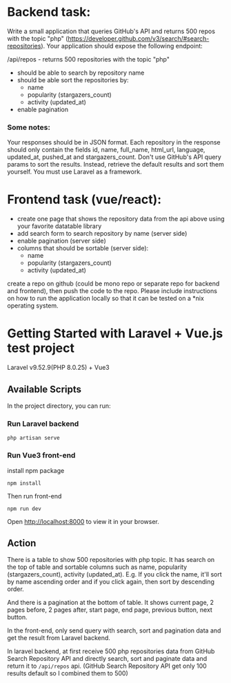 # Backend task:
Write a small application that queries GitHub's API and returns 500 repos with the topic "php" (https://developer.github.com/v3/search/#search-repositories). Your application should expose the following endpoint:

/api/repos - returns 500 repositories with the topic "php"
- should be able to search by repository name
- should be able sort the repositories by:
    - name
    - popularity (stargazers_count)
    - activity (updated_at)
- enable pagination

### Some notes:
Your responses should be in JSON format. Each repository in the response should only contain the fields id, name, full_name, html_url, language, updated_at, pushed_at and stargazers_count.
Don't use GitHub's API query params to sort the results. Instead, retrieve the default results and sort them yourself.
You must use Laravel as a framework.


# Frontend task (vue/react):
- create one page that shows the repository data from the api above using your favorite datatable library
- add search form to search repository by name (server side)
- enable pagination (server side)
- columns that should be sortable (server side):
    - name
    - popularity (stargazers_count)
    - activity (updated_at)

create a repo on github (could be mono repo or separate repo for backend and frontend), then push the code to the repo.
Please include instructions on how to run the application locally so that it can be tested on a *nix operating system.

# Getting Started with Laravel + Vue.js test project

Laravel v9.52.9(PHP 8.0.25) + Vue3 

## Available Scripts

In the project directory, you can run:

### Run Laravel backend
```
php artisan serve
```


### Run Vue3 front-end

install npm package

```
npm install
```

Then run front-end

```
npm run dev
```

Open [http://localhost:8000](http://localhost:8000) to view it in your browser.

## Action

There is a table to show 500 repositories with php topic. 
It has search on the top of table and sortable columns such as name, popularity (stargazers_count), activity (updated_at).
E.g. If you click the name, it'll sort by name ascending order and if you click again, then sort by descending order.

And there is a pagination at the bottom of table. It shows current page, 2 pages before, 2 pages after, start page, end page, previous button, next button. 

In the front-end, only send query with search, sort and pagination data and get the result from Laravel backend.

In laravel backend, at first receive 500 php repositories data from GitHub Search Repository API and directly search, sort and paginate data and return it to `/api/repos` api. (GitHub Search Repository API get only 100 results default so I combined them to 500)



